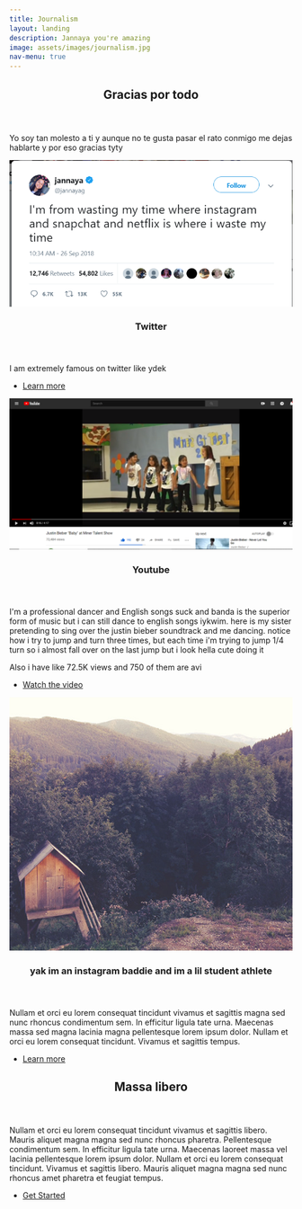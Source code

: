 ```yaml
---
title: Journalism
layout: landing
description: Jannaya you're amazing
image: assets/images/journalism.jpg
nav-menu: true
---
```

<!-- Main -->
<div id="main">

<!-- One -->
<section id="one">
	<div class="inner">
		<header class="major">
			<h2>Gracias por todo</h2>
		</header>
		<p>Yo soy tan molesto a ti y aunque no te gusta pasar el rato conmigo me dejas hablarte y por eso gracias tyty</p>
	</div>
</section>

<!-- Two -->
<section id="two" class="spotlights">
	<section>
		<a href="generic.html" class="image">
			<img src="assets/images/jannayaverified.PNG" alt="" data-position="center center" />
		</a>
		<div class="content">
			<div class="inner">
				<header class="major">
					<h3>Twitter</h3>
				</header>
				<p>I am extremely famous on twitter like ydek</p>
				<ul class="actions">
					<li><a href="generic.html" class="button">Learn more</a></li>
				</ul>
			</div>
		</div>
	</section>
	<section>
		<a href="generic.html" class="image">
			<img src="assets/images/jannayayoutube.PNG" alt="" data-position="top center" />
		</a>
		<div class="content">
			<div class="inner">
				<header class="major">
					<h3>Youtube</h3>
				</header>
				<p>I'm a professional dancer and English songs suck and banda is the superior form of music but i can still dance to english songs iykwim. here is my sister pretending to sing over the justin bieber soundtrack and me dancing. notice how i try to jump and turn three times, but each time i'm trying to jump 1/4 turn so i almost fall over on the last jump but i look hella cute doing it</p> <p>Also i have like 72.5K views and 750 of them are avi</p>
				<ul class="actions">
					<li><a href="https://www.youtube.com/watch?v=9JpvQRoB_6M" class="button">Watch the video</a></li>
				</ul>
			</div>
		</div>
	</section>
	<section>
		<a href="generic.html" class="image">
			<img src="assets/images/pic10.jpg" alt="" data-position="25% 25%" />
		</a>
		<div class="content">
			<div class="inner">
				<header class="major">
					<h3>yak im an instagram baddie and im a lil student athlete</h3>
				</header>
				<p>Nullam et orci eu lorem consequat tincidunt vivamus et sagittis magna sed nunc rhoncus condimentum sem. In efficitur ligula tate urna. Maecenas massa sed magna lacinia magna pellentesque lorem ipsum dolor. Nullam et orci eu lorem consequat tincidunt. Vivamus et sagittis tempus.</p>
				<ul class="actions">
					<li><a href="generic.html" class="button">Learn more</a></li>
				</ul>
			</div>
		</div>
	</section>
</section>

<!-- Three -->
<section id="three">
	<div class="inner">
		<header class="major">
			<h2>Massa libero</h2>
		</header>
		<p>Nullam et orci eu lorem consequat tincidunt vivamus et sagittis libero. Mauris aliquet magna magna sed nunc rhoncus pharetra. Pellentesque condimentum sem. In efficitur ligula tate urna. Maecenas laoreet massa vel lacinia pellentesque lorem ipsum dolor. Nullam et orci eu lorem consequat tincidunt. Vivamus et sagittis libero. Mauris aliquet magna magna sed nunc rhoncus amet pharetra et feugiat tempus.</p>
		<ul class="actions">
			<li><a href="generic.html" class="button next">Get Started</a></li>
		</ul>
	</div>
</section>

</div>
